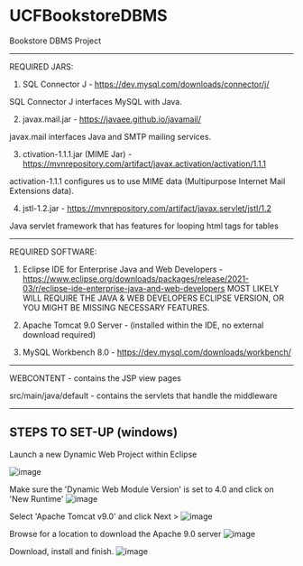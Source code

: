 # UCFBookstoreDBMS
Bookstore DBMS Project

----------------------------------------------------------------------
REQUIRED JARS: 
1. SQL Connector J - https://dev.mysql.com/downloads/connector/j/

  SQL Connector J interfaces MySQL with Java.

2. javax.mail.jar - https://javaee.github.io/javamail/ 

  javax.mail interfaces Java and SMTP mailing services.

3. ctivation-1.1.1.jar (MIME Jar) - https://mvnrepository.com/artifact/javax.activation/activation/1.1.1 

  activation-1.1.1 configures us to use MIME data (Multipurpose Internet Mail Extensions data).

4. jstl-1.2.jar - https://mvnrepository.com/artifact/javax.servlet/jstl/1.2
  
  Java servlet framework that has features for looping html tags for tables

----------------------------------------------------------------------
REQUIRED SOFTWARE:
1) Eclipse IDE for Enterprise Java and Web Developers - https://www.eclipse.org/downloads/packages/release/2021-03/r/eclipse-ide-enterprise-java-and-web-developers
MOST LIKELY WILL REQUIRE THE JAVA & WEB DEVELOPERS ECLIPSE VERSION, OR YOU MIGHT BE MISSING NECESSARY FEATURES.

3) Apache Tomcat 9.0 Server - (installed within the IDE, no external download required)

5) MySQL Workbench 8.0 - https://dev.mysql.com/downloads/workbench/
----------------------------------------------------------------------

WEBCONTENT - contains the JSP view pages 

src/main/java/default - contains the servlets that handle the middleware

----------------------------------------------------------------------

STEPS TO SET-UP (windows)
----------------------------------------------------------------------
Launch a new Dynamic Web Project within Eclipse

![image](https://user-images.githubusercontent.com/43066793/145063192-6ffa4f25-b5ef-429f-bfb8-98a9bb9c7f8e.png)

Make sure the 'Dynamic Web Module Version' is set to 4.0 and click on 'New Runtime'
![image](https://user-images.githubusercontent.com/43066793/145063366-031236df-16bd-4d12-aafc-24a546a9fa47.png)

Select 'Apache Tomcat v9.0' and click Next >
![image](https://user-images.githubusercontent.com/43066793/145063428-98d8f45f-eb53-4aa7-abdd-95aba97153cc.png)

Browse for a location to download the Apache 9.0 server
![image](https://user-images.githubusercontent.com/43066793/145065500-6c24e586-d36a-4970-afe2-2573ca031923.png)

Download, install and finish.
![image](https://user-images.githubusercontent.com/43066793/145065644-f59e9733-39fe-4e88-a9b0-a7a9f99ac781.png)


